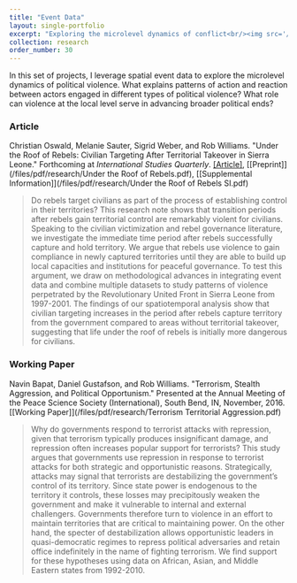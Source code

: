 ```yaml
---
title: "Event Data"
layout: single-portfolio
excerpt: "Exploring the microlevel dynamics of conflict<br/><img src='/images/research/polyarchy_pp.png' width='500'>"
collection: research
order_number: 30
---
```


In this set of projects, I leverage spatial event data to explore the microlevel dynamics of political violence. What explains patterns of action and reaction between actors engaged in different types of political violence? What role can violence at the local level serve in advancing broader political ends?

### Article

Christian Oswald, Melanie Sauter, Sigrid Weber, and Rob Williams. "Under the Roof of Rebels: Civilian Targeting After Territorial Takeover in Sierra Leone." Forthcoming at *International Studies Quarterly*. [[Article]](https://doi.org/10.1093/isq/sqaa009), [[Preprint]](/files/pdf/research/Under the Roof of Rebels.pdf), [[Supplemental Information]](/files/pdf/research/Under the Roof of Rebels SI.pdf)<!--, [[Replication Archive]](https://dataverse.harvard.edu/dataset.xhtml?persistentId=doi%3A10.7910%2FDVN%2FVUY8UI), [[GitHub Repo]](https://github.com/jayrobwilliams/Peace-Agreement-Strength)-->

> Do rebels target civilians as part of the process of establishing control in their territories? This research note shows that transition periods after rebels gain territorial control are remarkably violent for civilians. Speaking to the civilian victimization and rebel governance literature, we investigate the immediate time period after rebels successfully capture and hold territory. We argue that rebels use violence to gain compliance in newly captured territories until they are able to build up local capacities and institutions for peaceful governance. To test this argument, we draw on methodological advances in integrating event data and combine multiple datasets to study patterns of violence perpetrated by the Revolutionary United Front in Sierra Leone from 1997-2001. The findings of our spatiotemporal analysis show that civilian targeting increases in the period after rebels capture territory from the government compared to areas without territorial takeover, suggesting that life under the roof of rebels is initially more dangerous for civilians. 

### Working Paper

Navin Bapat, Daniel Gustafson, and Rob Williams. "Terrorism, Stealth Aggression, and Political Opportunism." Presented at the Annual Meeting of the Peace Science Society (International), South Bend, IN, November, 2016. [[Working Paper]](/files/pdf/research/Terrorism Territorial Aggression.pdf)

> Why do governments respond to terrorist attacks with repression, given that terrorism typically produces insignificant damage, and repression often increases popular support for terrorists? This study argues that governments use repression in response to terrorist attacks for both strategic and opportunistic reasons. Strategically, attacks may signal that terrorists are destabilizing the government’s control of its territory. Since state power is endogenous to the territory it controls, these losses may precipitously weaken the government and make it vulnerable to internal and external challengers. Governments therefore turn to violence in an effort to maintain territories that are critical to maintaining power. On the other hand, the specter of destabilization allows opportunistic leaders in quasi-democratic regimes to repress political adversaries and retain office indefinitely in the name of fighting terrorism. We find support for these hypotheses using data on African, Asian, and Middle Eastern states from 1992-2010.


